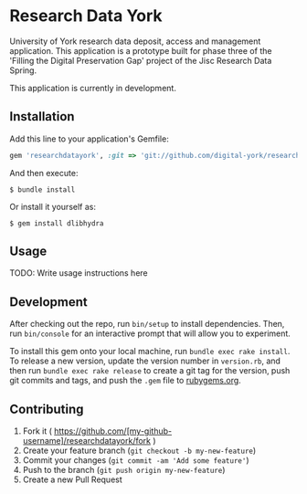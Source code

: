 # Research Data York

University of York research data deposit, access and management application. This application is a prototype built for
phase three of the 'Filling the Digital Preservation Gap' project of the Jisc Research Data Spring.

This application is currently in development.

## Installation

Add this line to your application's Gemfile:

```ruby
gem 'researchdatayork', :git => 'git://github.com/digital-york/researchdatayork.git', branch: 'master'
```

And then execute:

    $ bundle install

Or install it yourself as:

    $ gem install dlibhydra

## Usage

TODO: Write usage instructions here

## Development

After checking out the repo, run `bin/setup` to install dependencies. Then, run `bin/console` for an interactive prompt that will allow you to experiment.

To install this gem onto your local machine, run `bundle exec rake install`. To release a new version, update the version number in `version.rb`, and then run `bundle exec rake release` to create a git tag for the version, push git commits and tags, and push the `.gem` file to [rubygems.org](https://rubygems.org).

## Contributing

1. Fork it ( https://github.com/[my-github-username]/researchdatayork/fork )
2. Create your feature branch (`git checkout -b my-new-feature`)
3. Commit your changes (`git commit -am 'Add some feature'`)
4. Push to the branch (`git push origin my-new-feature`)
5. Create a new Pull Request


